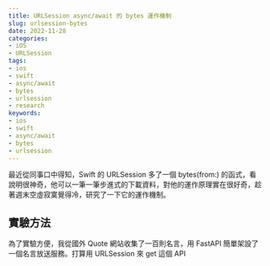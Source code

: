 ```yaml
---
title: URLSession async/await 的 bytes 運作機制 
slug: urlsession-bytes
date: 2022-11-28
categories:
- iOS
- URLSession
tags:
- ios
- swift
- async/await
- bytes
- urlsession
- research
keywords:
- ios
- swift
- async/await
- bytes
- urlsession
---
```


最近從同事口中得知，Swift 的 URLSession 多了一個 bytes(from:) 的函式，看說明很神奇，他可以一筆一筆步進式的下載資料，對他的運作原理實在很好奇，趁著週末空虛寂寞覺得冷，研究了一下它的運作機制。
<!--more-->

<!-- toc -->

## 實驗方法 ##

為了實驗方便，我從國外 Quote 網站收集了一百則名言，用 FastAPI 簡單架設了一個名言放送服務。打算用 URLSession 來 get 這個 API 

